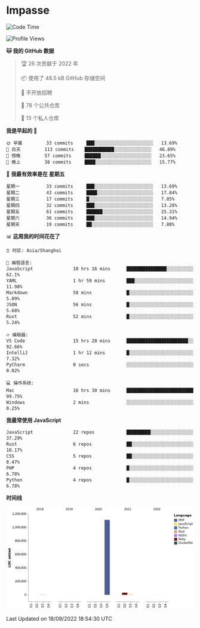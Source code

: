 # Impasse

<!--START_SECTION:waka-->
![Code Time](http://img.shields.io/badge/Code%20Time-1%2C545%20hrs%2019%20mins-blue)

![Profile Views](http://img.shields.io/badge/%E4%B8%AA%E4%BA%BA%E8%B5%84%E6%96%99%E8%A7%82%E7%9C%8B%E6%AC%A1%E6%95%B0-4-blue)

**🐱 我的 GitHub 数据** 

> 🏆 26 次贡献于 2022 年
 > 
> 📦  使用了 48.5 kB GitHub 存储空间 
 > 
> 🚫 不开放招聘
 > 
> 📜 78 个公共仓库 
 > 
> 🔑 13 个私人仓库  
 > 
**我是早起的 🐤** 

```text
🌞 早晨         33 commits     ███░░░░░░░░░░░░░░░░░░░░░░   13.69% 
🌆 白天         113 commits    ███████████░░░░░░░░░░░░░░   46.89% 
🌃 傍晚         57 commits     ██████░░░░░░░░░░░░░░░░░░░   23.65% 
🌙 晚上         38 commits     ████░░░░░░░░░░░░░░░░░░░░░   15.77%

```
📅 **我最有效率是在 星期五** 

```text
星期一          33 commits     ███░░░░░░░░░░░░░░░░░░░░░░   13.69% 
星期二          43 commits     ████░░░░░░░░░░░░░░░░░░░░░   17.84% 
星期三          17 commits     █░░░░░░░░░░░░░░░░░░░░░░░░   7.05% 
星期四          32 commits     ███░░░░░░░░░░░░░░░░░░░░░░   13.28% 
星期五          61 commits     ██████░░░░░░░░░░░░░░░░░░░   25.31% 
星期六          36 commits     ███░░░░░░░░░░░░░░░░░░░░░░   14.94% 
星期天          19 commits     ██░░░░░░░░░░░░░░░░░░░░░░░   7.88%

```


📊 **这周我的时间花在了** 

```text
⌚︎ 时区: Asia/Shanghai

💬 编程语言: 
JavaScript               10 hrs 16 mins      ███████████████░░░░░░░░░░   62.1% 
YAML                     1 hr 59 mins        ███░░░░░░░░░░░░░░░░░░░░░░   11.98% 
Markdown                 58 mins             █░░░░░░░░░░░░░░░░░░░░░░░░   5.89% 
JSON                     56 mins             █░░░░░░░░░░░░░░░░░░░░░░░░   5.68% 
Rust                     52 mins             █░░░░░░░░░░░░░░░░░░░░░░░░   5.24%

🔥 编辑器: 
VS Code                  15 hrs 20 mins      ███████████████████████░░   92.66% 
IntelliJ                 1 hr 12 mins        █░░░░░░░░░░░░░░░░░░░░░░░░   7.32% 
PyCharm                  0 secs              ░░░░░░░░░░░░░░░░░░░░░░░░░   0.02%

💻 操作系统: 
Mac                      16 hrs 30 mins      █████████████████████████   99.75% 
Windows                  2 mins              ░░░░░░░░░░░░░░░░░░░░░░░░░   0.25%

```

**我最常使用 JavaScript** 

```text
JavaScript               22 repos            █████████░░░░░░░░░░░░░░░░   37.29% 
Rust                     6 repos             ██░░░░░░░░░░░░░░░░░░░░░░░   10.17% 
CSS                      5 repos             ██░░░░░░░░░░░░░░░░░░░░░░░   8.47% 
PHP                      4 repos             █░░░░░░░░░░░░░░░░░░░░░░░░   6.78% 
Python                   4 repos             █░░░░░░░░░░░░░░░░░░░░░░░░   6.78%

```


**时间线**

![Chart not found](https://raw.githubusercontent.com/impasse/impasse/master/charts/bar_graph.png) 


 Last Updated on 18/09/2022 18:54:30 UTC
<!--END_SECTION:waka-->
